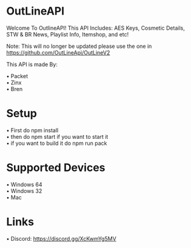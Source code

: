 # OutLineAPI


Welcome To OutlineAPI! This API Includes: AES Keys, Cosmetic Details, STW & BR News, Playlist Info, Itemshop, and etc!

Note: This will no longer be updated please use the one in https://github.com/OutLineApi/OutLineV2

This API is made By:

• Packet <br />
• Zinx <br />
• Bren <br />

# Setup
• First do npm install  <br />
• then do npm start if you want to start it  <br />
• if you want to build it do npm run pack  <br />

# Supported Devices
• Windows 64 <br />
• Windows 32  <br />
• Mac  <br />

# Links
• Discord: https://discord.gg/XcKwmYg5MV
